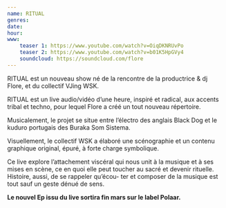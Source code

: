 ```yaml
---
name: RITUAL
genres:
date:
hour:
www:
    teaser 1: https://www.youtube.com/watch?v=OiqDKNRUvPo
    teaser 2: https://www.youtube.com/watch?v=b01K5HpGVy4
    soundcloud: https://soundcloud.com/flore
---
```

RITUAL est un nouveau show né de la rencontre de la productrice & dj Flore, et du collectif VJing WSK.

RITUAL est un live audio/vidéo d’une heure, inspiré et radical, aux accents tribal et techno, pour lequel Flore a créé un tout nouveau répertoire.

Musicalement, le projet se situe entre l’électro des anglais Black Dog et le kuduro portugais des Buraka Som Sistema.

Visuellement, le collectif WSK a élaboré une scénographie et un contenu graphique original, épuré, à forte charge symbolique.

Ce live explore l’attachement viscéral qui nous unit à la musique et à ses mises en scène, ce en quoi elle peut toucher au sacré et devenir rituelle. Histoire, aussi, de se rappeler qu’écou- ter et composer de la musique est tout sauf un geste dénué de sens.

<b>Le nouvel Ep issu du live sortira fin mars sur le label Polaar.</b>
